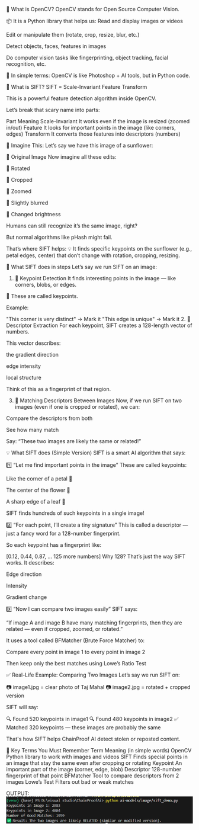 🧠 What is OpenCV?
OpenCV stands for Open Source Computer Vision.

📦 It is a Python library that helps us:
Read and display images or videos

Edit or manipulate them (rotate, crop, resize, blur, etc.)

Detect objects, faces, features in images

Do computer vision tasks like fingerprinting, object tracking, facial recognition, etc.

📌 In simple terms:
OpenCV is like Photoshop + AI tools, but in Python code.


🎯 What is SIFT?
SIFT = Scale-Invariant Feature Transform

This is a powerful feature detection algorithm inside OpenCV.

Let’s break that scary name into parts:

Part	Meaning
Scale-Invariant	It works even if the image is resized (zoomed in/out)
Feature	It looks for important points in the image (like corners, edges)
Transform	It converts those features into descriptors (numbers)


🧩 Imagine This:
Let’s say we have this image of a sunflower:

🌻 Original Image
Now imagine all these edits:

🌻 Rotated

🌻 Cropped

🌻 Zoomed

🌻 Slightly blurred

🌻 Changed brightness

Humans can still recognize it’s the same image, right?

But normal algorithms like pHash might fail.

That’s where SIFT helps:
💡 It finds specific keypoints on the sunflower (e.g., petal edges, center) that don’t change with rotation, cropping, resizing.

📌 What SIFT does in steps
Let’s say we run SIFT on an image:

1. 🧭 Keypoint Detection
It finds interesting points in the image — like corners, blobs, or edges.

📸 These are called keypoints.

Example:


"This corner is very distinct" → Mark it
"This edge is unique" → Mark it
2. 🧮 Descriptor Extraction
For each keypoint, SIFT creates a 128-length vector of numbers.

This vector describes:

the gradient direction

edge intensity

local structure

Think of this as a fingerprint of that region.

3. 🔗 Matching Descriptors Between Images
Now, if we run SIFT on two images (even if one is cropped or rotated), we can:

Compare the descriptors from both

See how many match

Say: “These two images are likely the same or related!”

💡 What SIFT does (Simple Version)
SIFT is a smart AI algorithm that says:

1️⃣ “Let me find important points in the image”
These are called keypoints:

Like the corner of a petal 🌸

The center of the flower 🌻

A sharp edge of a leaf 🍃

SIFT finds hundreds of such keypoints in a single image!

2️⃣ “For each point, I’ll create a tiny signature”
This is called a descriptor — just a fancy word for a 128-number fingerprint.

So each keypoint has a fingerprint like:

[0.12, 0.44, 0.87, ... 125 more numbers]
Why 128? That’s just the way SIFT works. It describes:

Edge direction

Intensity

Gradient change

3️⃣ “Now I can compare two images easily”
SIFT says:

“If image A and image B have many matching fingerprints, then they are related — even if cropped, zoomed, or rotated.”

It uses a tool called BFMatcher (Brute Force Matcher) to:

Compare every point in image 1 to every point in image 2

Then keep only the best matches using Lowe’s Ratio Test

✅ Real-Life Example: Comparing Two Images
Let’s say we run SIFT on:

📷 image1.jpg = clear photo of Taj Mahal
📷 image2.jpg = rotated + cropped version

SIFT will say:

🔍 Found 520 keypoints in image1
🔍 Found 480 keypoints in image2
✅ Matched 320 keypoints — these images are probably the same

That's how SIFT helps ChainProof AI detect stolen or reposted content.

🤔 Key Terms You Must Remember
Term	Meaning (in simple words)
OpenCV	Python library to work with images and videos
SIFT	Finds special points in an image that stay the same even after cropping or rotating
Keypoint	An important part of the image (corner, edge, blob)
Descriptor	128-number fingerprint of that point
BFMatcher	Tool to compare descriptors from 2 images
Lowe’s Test	Filters out bad or weak matches



OUTPUT:
![alt text](image-1.png)